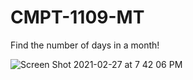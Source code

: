 # CMPT-1109-MT

Find the number of days in a month!

![Screen Shot 2021-02-27 at 7 42 06 PM](https://user-images.githubusercontent.com/75113395/109407226-e1971500-7933-11eb-9e0f-9d1a88954183.png)
